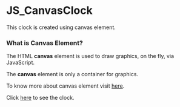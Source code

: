 # JS_CanvasClock

<p>This clock is created using canvas element.</p>

<h3>What is Canvas Element?</h3>
<p>The HTML <b>canvas</b> element is used to draw graphics, on the fly, via JavaScript.
<p>The <b>canvas</b> element is only a container for graphics.</p>
<p>To know more about canvas element visit <a href="https://www.w3schools.com/html/html5_canvas.asp" target="_blank">here</a>.</p>


Click <a href="https://jenilgajjar20.github.io/JS_CanvasClock/" target="_blank">here</a> to see the clock.
